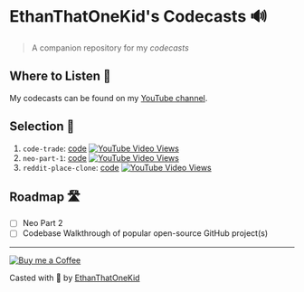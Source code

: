 # EthanThatOneKid's Codecasts 🔊

> A companion repository for my *codecasts*

## Where to Listen 🔮

My codecasts can be found on my [YouTube channel][videos].

## Selection 💽

1. `code-trade`: [code](https://github.com/EthanThatOneKid/code-trade) [![YouTube Video Views](https://img.shields.io/youtube/views/4gpAqkeyAyk?style=social)](https://youtu.be/4gpAqkeyAyk)
1. `neo-part-1`: [code](https://github.com/EthanThatOneKid/neo) [![YouTube Video Views](https://img.shields.io/youtube/views/PN0gI5pwrW8?style=social)](https://youtu.be/PN0gI5pwrW8)
1. `reddit-place-clone`: [code](https://github.com/EthanThatOneKid/reddit-place-clone) [![YouTube Video Views](https://img.shields.io/youtube/views/hy3EdNEE_-g?style=social)](https://youtu.be/hy3EdNEE_-g)

## Roadmap 🛣

- [ ] Neo Part 2
- [ ] Codebase Walkthrough of popular open-source GitHub project(s)

---

[![Buy me a Coffee](https://img.shields.io/badge/buy%20me%20a-coffee-%23FF813F)][bmac]

Casted with 💖 by [EthanThatOneKid][site]

[site]: http://ethandavidson.com/
[videos]: https://www.youtube.com/playlist?list=PLbLNnDY4DZ9cRRev6DidK2Mh0P1-UY8QQ
[bmac]: http://buymeacoff.ee/etok
